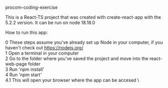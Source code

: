 procom-coding-exercise

This is a React-TS project that was created with create-react-app with the 5.2.2 version. It can be run on node 18.18.0

How to run this app:

0 These steps assume you've already set up Node in your computer, if you haven't check out https://nodejs.org/  \
1 Open a terminal in your computer \
2 Go to the folder where you've saved the project and move into the react-web-page folder \
3 Run 'npm install' \
4 Run 'npm start' \
4.1 This will open your browser where the app can be accesed \
